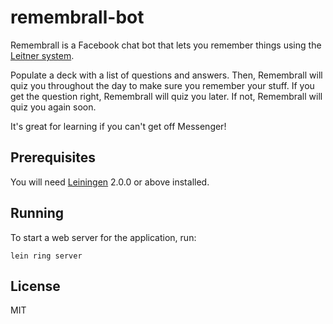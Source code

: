 # remembrall-bot

Remembrall is a Facebook chat bot that lets you remember things using the [Leitner system][leitner].

Populate a deck with a list of questions and answers. Then, Remembrall will quiz you throughout the day to make sure you remember your stuff. If you get the question right, Remembrall will quiz you later. If not, Remembrall will quiz you again soon.

It's great for learning if you can't get off Messenger!

## Prerequisites

You will need [Leiningen][] 2.0.0 or above installed.

[leiningen]: https://github.com/technomancy/leiningen

## Running

To start a web server for the application, run:

    lein ring server

## License

MIT

[leitner]: https://en.wikipedia.org/wiki/Leitner_system
